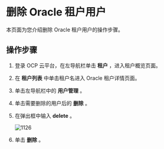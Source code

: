 删除 Oracle 租户用户 
===================================

本页面为您介绍删除 Oracle 租户用户的操作步骤。

操作步骤 
-------------------------

1. 登录 OCP 云平台，在左导航栏单击 **租户** ，进入租户概览页面。

   

2. 在 **租户列表** 中单击租户名进入 Oracle 租户详情页面。

   

3. 单击左导航栏中的 **用户管理** 。

   

4. 单击需要删除的用户后的 **删除** 。

   

5. 在弹出框中输入 **delete** 。

   ![1126](https://help-static-aliyun-doc.aliyuncs.com/assets/img/zh-CN/7581197361/p359542.png)
   

6. 单击 **删除** 。

   




